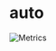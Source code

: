 # auto

![Metrics](https://github-readme-stats.vercel.app/api?username=airplane&show_icons=true&bg_color=1e1e2e&text_color=cdd6f4&icon_color=cba6f7&title_color=94e2d5)

